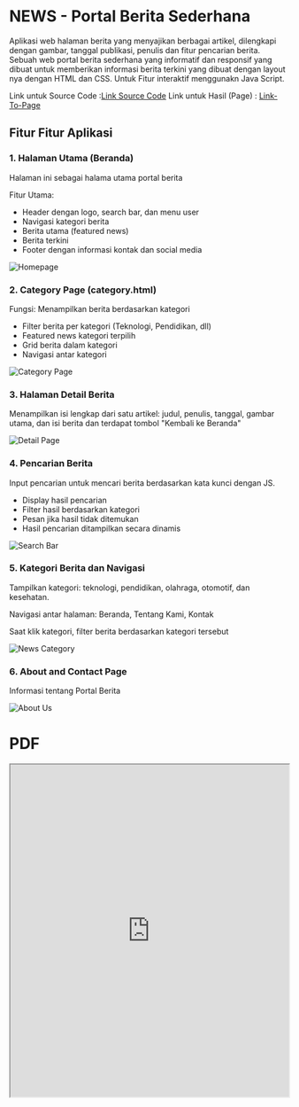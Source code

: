 # NEWS - Portal Berita Sederhana

Aplikasi web halaman berita yang menyajikan berbagai artikel, dilengkapi dengan gambar, tanggal publikasi, penulis dan fitur pencarian berita. Sebuah web portal berita sederhana yang informatif dan responsif yang dibuat untuk memberikan informasi berita terkini yang dibuat dengan layout nya dengan HTML dan CSS. Untuk Fitur interaktif menggunakn Java Script.


Link untuk Source Code :[Link Source Code](https://github.com/farhanwew/Web-programming/tree/main/ETS%20versi%202)
Link untuk Hasil (Page) : [Link-To-Page](https://farhanwew.github.io/Web-programming/ETS%20versi%202/index.html)

## Fitur Fitur Aplikasi

### 1. Halaman Utama (Beranda)
Halaman ini sebagai halama utama portal berita

Fitur Utama:
- Header dengan logo, search bar, dan menu user
- Navigasi kategori berita
- Berita utama (featured news)
- Berita terkini
- Footer dengan informasi kontak dan social media

![Homepage](https://blogger.googleusercontent.com/img/b/R29vZ2xl/AVvXsEjkw4lKMspVuC0C1vhx3ShWO3dRd0T4Rh-2AQVCJAlvaiizkgxfm68LorJ3rcDdsRRwLUhHzpyHNoHKlarnVlxMrxijxWwVIjjmeQ3wJmFExVp299sixabL_lVfQwUson-xjsHzqKg6Bk6iqiAdkbGOVOJB4mFXcah4PgoCTcBGKXuepQlGt_B72zGS6pA/w471-h196/Home.gif)

### 2. Category Page (category.html)
Fungsi: Menampilkan berita berdasarkan kategori
- Filter berita per kategori (Teknologi, Pendidikan, dll)
- Featured news kategori terpilih
- Grid berita dalam kategori
- Navigasi antar kategori

![Category Page](https://blogger.googleusercontent.com/img/a/AVvXsEgVc-huzO0jRBya90YrpsarYrkGJO2hijUToG_B_6tHglhVH5abySbA-ohSAoOoNnhGH_3Qysdb5SEBlqmPVqF_UaExXyygFR9gchJwrDA4TPfGr1tu1P_Zv-Qjqso1XEp_uHJXaEUSJVr-NUEutjSVD0jPxf8BQPaa5otA4MP1RzujJwqzTaHBIS3swuI=w385-h165)

### 3. Halaman Detail Berita
Menampilkan isi lengkap dari satu artikel: judul, penulis, tanggal, gambar utama, dan isi berita dan terdapat tombol "Kembali ke Beranda"

![Detail Page](https://blogger.googleusercontent.com/img/b/R29vZ2xl/AVvXsEhz2KDX0NE2uP7-S2R5da-PdP9QKbVMhvbsu-zDIDGk9mOWEugwL3NJuUNfbGzYf3VUweTFGncadFqwtgE5_BFtjWj7hEm4oBUf7a5RwUylQkLaLUPbGeroHuOIyLnw_0sAHyGZKGkXGhoZtxtrgg59BMZCk-7DhHAAlElNNaiWfx9M_QOJSg1S1MFYEeU/w653-h234/Detail.gif)

### 4. Pencarian Berita
Input pencarian untuk mencari berita berdasarkan kata kunci dengan JS.
- Display hasil pencarian
- Filter hasil berdasarkan kategori
- Pesan jika hasil tidak ditemukan
- Hasil pencarian ditampilkan secara dinamis

![Search Bar](https://blogger.googleusercontent.com/img/b/R29vZ2xl/AVvXsEj1DGkYtyiTtrt1iFRHo3ATLI0X9u9cXz_cfwKd7_ZbOwnymBlUsjJszIcVXXO2EP90fdh1GPgkLboz6uZh6KnYxxEz0N2trMMIh6rhBTy3eCdaUXGsg6K6BmtuA5BaxJX7-jvSbEYO46GJJcwqJpRovu9bBZeuPY8VbIICVzCc2DsL6x6o3_t8qTdjfA8/w714-h272/Search%20Bar.gif)

### 5. Kategori Berita dan Navigasi
Tampilkan kategori: teknologi, pendidikan, olahraga, otomotif, dan kesehatan.

Navigasi antar halaman: Beranda, Tentang Kami, Kontak

Saat klik kategori, filter berita berdasarkan kategori tersebut

![News Category](https://blogger.googleusercontent.com/img/b/R29vZ2xl/AVvXsEi3KvvNmourTDnzG9ANaGTx3CfOCInAiNQ11ZX9B93S39RDcO7kP9Ciwf5eP-9VdEjPzBp4DUfapWCRsjFmDMvZQUPh5xDDwj65o3SYCDyon8S9X_O6so7EKx71oiFsXnUvHmevTuZDMph4QPoSVDPMoFcZrM7psBAolfTaLylIIqdBgTWn_Iclj-m59mg/w504-h192/News%20Category.gif)

### 6. About and Contact Page
Informasi tentang Portal Berita

![About Us](https://blogger.googleusercontent.com/img/b/R29vZ2xl/AVvXsEhLr5bp3vgaCrVzFr84z3GxH0c7btMPt226_6O9tGW3RpbtpSpmG2jwVQTS0kI7ZnIw9VyCsyL4Byb4BTY92LiiGafesnqa1sg_b8vGr8rkPP45HWFEXQhuTpJA1zMwqIEmCNE0Buobqq8oWM9KmEg0Qd8HAYq_PItX75MxszBw4nmhdFUvSGqF5niBsWU/w463-h188/about%20us.gif)

# PDF

<iframe src="https://drive.google.com/file/d/1634NU381WWqCe17NZHsndvHAvKQrVxsB/preview" width="100%" height="600px" allow="autoplay"></iframe>
